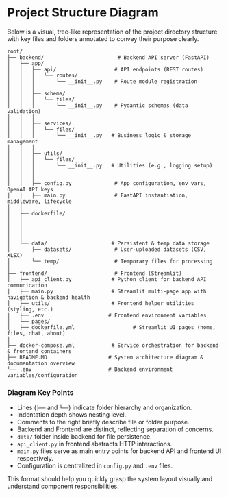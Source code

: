 # Project Structure Diagram

Below is a visual, tree-like representation of the project directory structure with key files and folders annotated to convey their purpose clearly.

```plaintext
root/
├── backend/                        # Backend API server (FastAPI)
│   ├── app/
│   │   ├── api/                   # API endpoints (REST routes)
│   │   │   └── routes/
│   │   │       └── __init__.py    # Route module registration
│   │   │
│   │   ├── schema/
│   │   │   └── files/
│   │   │       └── __init__.py    # Pydantic schemas (data validation)
│   │   │
│   │   ├── services/
│   │   │   └── files/
│   │   │       └── __init__.py   # Business logic & storage management
│   │   │
│   │   ├── utils/
│   │   │   └── files/
│   │   │       └── __init__.py   # Utilities (e.g., logging setup) 
│   │   │
│   │   │
│   │   ├── config.py              # App configuration, env vars, OpenAI API keys
│   │   ├── main.py                # FastAPI instantiation, middleware, lifecycle
│   │                  
│   ├── dockerfile/
│   │       
│   │   
│   │                    
│   │
│   └── data/                     # Persistent & temp data storage
│       ├── datasets/              # User-uploaded datasets (CSV, XLSX)
│       └── temp/                  # Temporary files for processing
│
├── frontend/                      # Frontend (Streamlit)
│   ├── api_client.py             # Python client for backend API communication
│   ├── main.py                   # Streamlit multi-page app with navigation & backend health
│   ├── utils/                    # Frontend helper utilities (styling, etc.)
│   ├── .env                     # Frontend environment variables
│   └── pages/
│   ├── dockerfile.yml                   # Streamlit UI pages (home, files, chat, about)
│   
├── docker-compose.yml            # Service orchestration for backend & frontend containers
├── README.MD                    # System architecture diagram & documentation overview
└── .env                         # Backend environment variables/configuration
```

### Diagram Key Points

- Lines (`├──` and `└──`) indicate folder hierarchy and organization.
- Indentation depth shows nesting level.
- Comments to the right briefly describe file or folder purpose.
- Backend and Frontend are distinct, reflecting separation of concerns.
- `data/` folder inside backend for file persistence.
- `api_client.py` in frontend abstracts HTTP interactions.
- `main.py` files serve as main entry points for backend API and frontend UI respectively.
- Configuration is centralized in `config.py` and `.env` files.

This format should help you quickly grasp the system layout visually and understand component responsibilities.